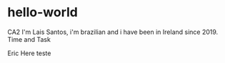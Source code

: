 # hello-world
CA2
I'm Lais Santos, i'm brazilian and i have been in Ireland since 2019.
Time and Task 

Eric Here teste 
